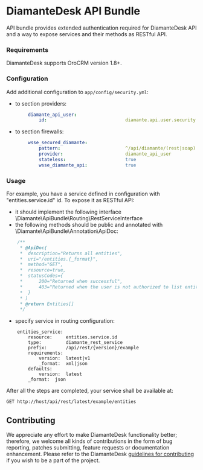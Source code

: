# DiamanteDesk API Bundle #

API bundle provides extended authentication required for DiamanteDesk API and a way to expose services and their methods as RESTful API.

### Requirements ###

DiamanteDesk supports OroCRM version 1.8+.

### Configuration ###

Add additional configuration to `app/config/security.yml`:

- to section providers:
```yaml
        diamante_api_user:
            id:                             diamante.api.user.security.provider
```

- to section firewalls:
```yaml
        wsse_secured_diamante:
            pattern:                        ^/api/diamante/(rest|soap).*
            provider:                       diamante_api_user
            stateless:                      true
            wsse_diamante_api:              true
```

### Usage ###

For example, you have a service defined in configuration with "entities.service.id" id. To expose it as RESTful API:

- it should implement the following interface \Diamante\ApiBundle\Routing\RestServiceInterface
- the following methods should be public and annotated with \Diamante\ApiBundle\Annotation\ApiDoc:

```php
    /**
     * @ApiDoc(
     *  description="Returns all entities",
     *  uri="/entities.{_format}",
     *  method="GET",
     *  resource=true,
     *  statusCodes={
     *      200="Returned when successful",
     *      403="Returned when the user is not authorized to list entities"
     *  }
     * )
     * @return Entities[]
     */
```
- specify service in routing configuration:

```
    entities_service:
        resource:     entities.service.id
        type:         diamante_rest_service
        prefix:       /api/rest/{version}/example
        requirements:
            version:  latest|v1
            _format:  xml|json
        defaults:
            version:  latest
        _format:  json
```

After all the steps are completed, your service shall be available at:
 
 ```
 GET http://host/api/rest/latest/example/entities
 ```

## Contributing

We appreciate any effort to make DiamanteDesk functionality better; therefore, we welcome all kinds of contributions in the form of bug reporting, patches submitting, feature requests or documentation enhancement. Please refer to the DiamanteDesk [guidelines for contributing](http://docs.diamantedesk.com/en/latest/developer-guide/contributing.html) if you wish to be a part of the project.
